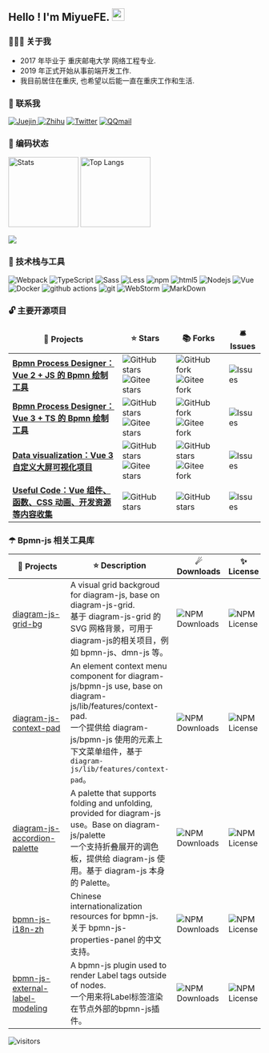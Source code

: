 <h2> Hello ! I'm MiyueFE. <img src="https://i0.hdslb.com/bfs/article/ff0c0bdc7abf6ab23b4a80bb6ba98b7d34bbdc10.gif" width="25"></h2>

<h3> 👨🏻‍💻 关于我 </h3>

- 2017 年毕业于 重庆邮电大学 网络工程专业.
- 2019 年正式开始从事前端开发工作.
- 我目前居住在重庆, 也希望以后能一直在重庆工作和生活.



<h3> 💬 联系我</h3>

<a href="https://juejin.cn/user/747323639208391/posts">
<img alt="Juejin" src="https://img.shields.io/badge/Juejin-%231DA1F2.svg?&style=for-the-badge&logo=Juejin&logoColor=white" />
</a>
<a href="https://www.zhihu.com/people/miyuesc/posts">
<img alt="Zhihu" src="https://img.shields.io/badge/Zhihu-%231DA1F2.svg?&style=for-the-badge&logo=Zhihu&logoColor=white" /></a>
<a href="https://images.weserv.nl/?url=https://i0.hdslb.com/bfs/article/c851d0b329d3fd7f5c454bf0fe987884e5e8fd32.jpg">
<img alt="Twitter" src="https://img.shields.io/badge/wechat-%231DA1F2.svg?&style=for-the-badge&logo=wechat&logoColor=white" /></a>
<a href="mailto:913784771@qq.com">
<img alt="QQmail" src="https://img.shields.io/badge/QQmail-%231DA1F2.svg?&style=for-the-badge&logo=mail.ru&logoColor=white" /></a>


<h3> 🧠 编码状态</h3>

<p align="left">
  <img src="https://github-readme-stats.vercel.app/api?username=miyuesc&theme=radical&show_icons=true&include_all_commits=true" alt="Stats" height="140px" />
  <img src="https://github-readme-stats.vercel.app/api/top-langs/?username=miyuesc&layout=compact&theme=radical" alt="Top Langs" height="140px" />
</p>
<p>
  <a href="#gh-light-mode-only"><img align="center" src="https://github-profile-trophy.vercel.app/?username=miyuesc&row=1&column=6&no-bg=true" /></a>
</p>


<h3> 🔧 技术栈与工具</h3>

<p>
  <img alt="Webpack" src="https://img.shields.io/badge/-Webpack-8DD6F9?style=flat-square&logo=webpack&logoColor=white" /> 
  <img alt="TypeScript" src="https://img.shields.io/badge/-TypeScript-007ACC?style=flat-square&logo=typescript&logoColor=white" />
  <img alt="Sass" src="https://img.shields.io/badge/-Sass-CC6699?style=flat-square&logo=sass&logoColor=white" />
  <img alt="Less" src="https://img.shields.io/badge/-Less-311C87?style=flat-square&logo=less&logoColor=white" />
  <img alt="npm" src="https://img.shields.io/badge/-NPM-CB3837?style=flat-square&logo=npm&logoColor=white" />
  <img alt="html5" src="https://img.shields.io/badge/-HTML5-E34F26?style=flat-square&logo=html5&logoColor=white" />
  <img alt="Nodejs" src="https://img.shields.io/badge/-Nodejs-43853d?style=flat-square&logo=Node.js&logoColor=white" />
  <img alt="Vue" src="https://img.shields.io/badge/-Vue-db7092?style=flat-square&logo=vue.js&logoColor=white" />
  <br>
  <img alt="Docker" src="https://img.shields.io/badge/-Docker-46a2f1?style=flat-square&logo=docker&logoColor=white" />
  <img alt="github actions" src="https://img.shields.io/badge/-Github_Actions-2088FF?style=flat-square&logo=github-" />
  <img alt="git" src="https://img.shields.io/badge/-Git-F05032?style=flat-square&logo=git&logoColor=white" />
  <img alt="WebStorm" src="https://img.shields.io/badge/-WebStorm-DD0031?style=flat-square&logo=WebStorm&logoColor=white" />
  <img alt="MarkDown" src="https://img.shields.io/badge/-MarkDown-13aa52?style=flat-square&logo=Markdown&logoColor=white" />
</p>


<h3> 🔓 主要开源项目</h3>

<table>
  <thead align="center">
    <tr border: none;>
      <td><b>🎁 Projects</b></td>
      <td><b>⭐ Stars</b></td>
      <td><b>📚 Forks</b></td>
      <td><b>🛎 Issues</b></td>
    </tr>
  </thead>
  <tbody>
    <tr>
      <td><a href="https://miyuesc.github.io/process-designer/"><b>Bpmn Process Designer：Vue 2 + JS 的 Bpmn 绘制工具</b></a></td>
      <td>
        <img alt="GitHub stars" src="https://img.shields.io/github/stars/miyuesc/bpmn-process-designer?style=flat&logo=github" />
        <img alt='Gitee stars' src='https://gitee.com/miyuesc/bpmn-process-designer/badge/star.svg?theme=dark' />
      </td>
      <td>
        <img alt="GitHub fork" src="https://img.shields.io/github/forks/miyuesc/bpmn-process-designer?style=flat&logo=github" />
        <img alt='Gitee fork' src='https://gitee.com/miyuesc/bpmn-process-designer/badge/fork.svg?theme=dark' />
      </td>
      <td>
        <img alt="Issues" src="https://img.shields.io/github/issues/miyuesc/bpmn-process-designer?style=flat-square&labelColor=343b41"/>
      </td>
    </tr>
	  <tr>
      <td><a href="https://miyuesc.github.io/vite-vue-bpmn-process/"><b>Bpmn Process Designer：Vue 3 + TS 的 Bpmn 绘制工具</b></a></td>
      <td>
        <img alt="GitHub stars" src="https://img.shields.io/github/stars/moon-studio/vite-vue-bpmn-process?style=flat&logo=github" />
        <img alt='Gitee stars' src='https://gitee.com/miyuesc/vite-vue-bpmn-process/badge/star.svg?theme=dark' />
      </td>
      <td>
        <img alt="GitHub fork" src="https://img.shields.io/github/forks/moon-studio/vite-vue-bpmn-process?style=flat&logo=github" />
        <img alt='Gitee fork' src='https://gitee.com/miyuesc/vite-vue-bpmn-process/badge/fork.svg?theme=dark' />
      </td>
      <td>
        <img alt="Issues" src="https://img.shields.io/github/issues/moon-studio/vite-vue-bpmn-process?style=flat-square&labelColor=343b41"/>
      </td>
    </tr>
    <tr>
      <td><a href="https://miyuesc.github.io/data-visualization/"><b>Data visualization：Vue 3 自定义大屏可视化项目</b></a></td>
      <td>
        <img alt="GitHub stars" src="https://img.shields.io/github/stars/miyuesc/vue-data-visualization?style=flat&logo=github" />
        <img alt='Gitee stars' src='https://gitee.com/miyuesc/vue-data-visualization/badge/star.svg?theme=dark' />
      </td>
      <td>
        <img alt="GitHub stars" src="https://img.shields.io/github/forks/miyuesc/vue-data-visualization?style=flat&logo=github" />
        <img alt='Gitee fork' src='https://gitee.com/miyuesc/vue-data-visualization/badge/fork.svg?theme=dark' />
      </td>
      <td>
        <img alt="Issues" src="https://img.shields.io/github/issues/miyuesc/vue-data-visualization?style=flat-square&labelColor=343b41"/>
      </td>
    </tr>
    <tr>
      <td><a href="https://miyuesc.github.io/useful-code/"><b>Useful Code：Vue 组件、函数、CSS 动画、开发资源等内容收集</b></a></td>
      <td>
        <img alt="GitHub stars" src="https://img.shields.io/github/stars/miyuesc/useful-code?style=flat&logo=github" />
      </td>
      <td>
        <img alt="GitHub stars" src="https://img.shields.io/github/forks/miyuesc/useful-code?style=flat&logo=github" />
      </td>
      <td>
        <img alt="Issues" src="https://img.shields.io/github/issues/miyuesc/useful-code?style=flat-square&labelColor=343b41"/>
      </td>
    </tr>
  </tbody>
</table>


<h3> ☂ Bpmn-js 相关工具库</h3>

| 🎁 Projects <div style="width:100px">   | ⭐ Description                                                | ☄ Downloads                                                  | ✨ License                                                    |
| ------------------------------------------------------------ | ------------------------------------------------------------ | ------------------------------------------------------------ | ------------------------------------------------------------ |
| [diagram-js-grid-bg](https://github.com/miyuesc/diagram-js-grid-bg) | A visual grid backgroud for diagram-js, base on diagram-js-grid. <br/> 基于 diagram-js-grid 的 SVG 网格背景，可用于diagram-js的相关项目，例如 bpmn-js、dmn-js 等。 | ![NPM Downloads](https://img.shields.io/npm/dw/diagram-js-grid-bg) | ![NPM License](https://img.shields.io/npm/l/diagram-js-grid-bg) |
| [diagram-js-context-pad](https://github.com/miyuesc/diagram-js-context-pad) | An element context menu component for diagram-js/bpmn-js use, base on diagram-js/lib/features/context-pad.<br/> 一个提供给 diagram-js/bpmn-js 使用的元素上下文菜单组件，基于 `diagram-js/lib/features/context-pad`。 | ![NPM Downloads](https://img.shields.io/npm/dw/diagram-js-context-pad) | ![NPM License](https://img.shields.io/npm/l/diagram-js-context-pad) |
| [diagram-js-accordion-palette](https://github.com/miyuesc/diagram-js-accordion-palette) | A palette that supports folding and unfolding, provided for diagram-js use。Base on diagram-js/palette <br/> 一个支持折叠展开的调色板，提供给 diagram-js 使用。基于 diagram-js 本身的 Palette。 | ![NPM Downloads](https://img.shields.io/npm/dw/diagram-js-accordion-palette) | ![NPM License](https://img.shields.io/npm/l/diagram-js-accordion-palette) |
| [bpmn-js-i18n-zh](https://github.com/miyuesc/bpmn-js-i18n-zh) | Chinese internationalization resources for bpmn-js. <br/> 关于 bpmn-js-properties-panel 的中文支持。 | ![NPM Downloads](https://img.shields.io/npm/dw/bpmn-js-i18n-zh) | ![NPM License](https://img.shields.io/npm/l/bpmn-js-i18n-zh) |
| [bpmn-js-external-label-modeling](https://github.com/miyuesc/bpmn-js-external-label-modeling) | A bpmn-js plugin used to render Label tags outside of nodes. <br/> 一个用来将Label标签渲染在节点外部的bpmn-js插件。 | ![NPM Downloads](https://img.shields.io/npm/dw/bpmn-js-external-label-modeling) | ![NPM License](https://img.shields.io/npm/l/bpmn-js-external-label-modeling) |





</p>

<p align="left">
<img src="https://visitor-badge.laobi.icu/badge?page_id=miyuesc" alt="visitors"/>
</p>
